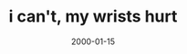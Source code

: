 ---
layout: base.njk
title : 'i can&#39;t, my wrists hurt' 
view_title : 'None' 
year : '2000' 
date : '2000-01-15' 
img_file : '/drawing/mywrists.png' 
html_file : 'mywrists' 
next_html : 'itraded.html' 
year_order : '33' 
permalink : "title/{{html_file}}.html"
---